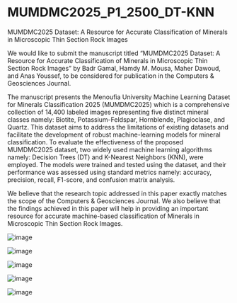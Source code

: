 # MUMDMC2025_P1_2500_DT-KNN
MUMDMC2025 Dataset: A Resource for Accurate Classification of Minerals in Microscopic Thin Section Rock Images

We would like to submit the manuscript titled “MUMDMC2025 Dataset: A Resource for Accurate Classification of Minerals in Microscopic Thin Section Rock Images” by Badr Gamal, Hamdy M. Mousa, Maher Dawoud, and Anas Youssef, to be considered for publication in the Computers & Geosciences Journal.

The manuscript presents the Menoufia University Machine Learning Dataset for Minerals Classification 2025 (MUMDMC2025) which is a comprehensive collection of 14,400 labeled images representing five distinct mineral classes namely: Biotite, Potassium-Feldspar, Hornblende, Plagioclase, and Quartz. This dataset aims to address the limitations of existing datasets and facilitate the development of robust machine-learning models for mineral classification. To evaluate the effectiveness of the proposed MUMDMC2025 dataset, two widely used machine learning algorithms namely: Decision Trees (DT) and K-Nearest Neighbors (KNN), were employed. The models were trained and tested using the dataset, and their performance was assessed using standard metrics namely: accuracy, precision, recall, F1-score, and confusion matrix analysis. 

We believe that the research topic addressed in this paper exactly matches the scope of the Computers & Geosciences Journal. We also believe that the findings achieved in this paper will help in providing an important resource for accurate machine-based classification of Minerals in Microscopic Thin Section Rock Images. 


![image](https://github.com/user-attachments/assets/a9765e9d-0103-4c07-a440-e9ae2753a823)

![image](https://github.com/user-attachments/assets/4f6af547-2d54-4ddd-9637-4a83533165ce)

![image](https://github.com/user-attachments/assets/22b46dbc-99fd-4a25-9345-9ba57ac2501e)

![image](https://github.com/user-attachments/assets/45e6f056-00de-4ec4-9a8e-a17055af366e)


![image](https://github.com/user-attachments/assets/63e41d1a-f335-4cab-b95e-e0a92803b409)
